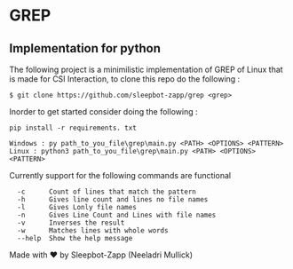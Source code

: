 # GREP 

## Implementation for python

The following project is a minimilistic implementation of GREP of Linux that is made for CSI Interaction,
to clone this repo do the following :

```
$ git clone https://github.com/sleepbot-zapp/grep <grep>
```

Inorder to get started consider doing the following :

```
pip install -r requirements. txt
```

```
Windows : py path_to_you_file\grep\main.py <PATH> <OPTIONS> <PATTERN>
Linux : python3 path_to_you_file\grep\main.py <PATH> <OPTIONS> <PATTERN>
```

Currently support for the following commands are functional

```
  -c      Count of lines that match the pattern
  -h      Gives line count and lines no file names
  -l      Gives Lonly file names
  -n      Gives Line Count and Lines with file names
  -v      Inverses the result
  -w      Matches lines with whole words
  --help  Show the help message
```

  Made with ♥ by Sleepbot-Zapp (Neeladri Mullick)